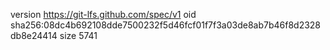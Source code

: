 version https://git-lfs.github.com/spec/v1
oid sha256:08dc4b692108dde7500232f5d46fcf01f7f3a03de8ab7b46f8d2328db8e24414
size 5741
